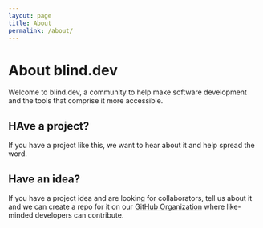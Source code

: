 ```yaml
---
layout: page
title: About
permalink: /about/
---
```


# About blind.dev

Welcome to blind.dev, a community to help make software development and the
tools that comprise it more accessible.

## HAve a project?

If you have a project like this, we want to hear about it and help spread the
word.

## Have an idea?

If you have a project idea and are looking for collaborators, tell us about it
and we can create a repo for it on our [GitHub
Organization](https://github.com/blind-dev) where like-minded developers can
contribute.
